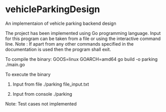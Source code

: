 # vehicleParkingDesign
An implementaion of vehicle parking backend design


The project has been implemented using Go programming language.
Input for this program can be taken from a file or using the interactive command line.
Note : If apart from any other commands specified in the documentation is used then the program shall exit.

To compile the binary:
GOOS=linux GOARCH=amd64 go build -o parking ./main.go

To execute the binary
1. Input from file
./parking file_input.txt

2. Input from console
./parking


Note: Test cases not implemented
